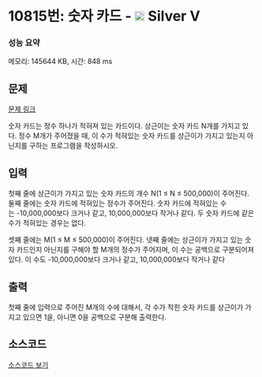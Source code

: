 # 10815번: 숫자 카드 - <img src="https://static.solved.ac/tier_small/6.svg" style="height:20px" /> Silver V

<!-- performance -->
### 성능 요약
메모리: 145644 KB, 시간: 848 ms
<!-- end -->

## 문제

[문제 링크](https://boj.kr/10815)

<p>숫자 카드는 정수 하나가 적혀져 있는 카드이다. 상근이는 숫자 카드 N개를 가지고 있다.&nbsp;정수 M개가 주어졌을 때, 이 수가 적혀있는 숫자 카드를 상근이가 가지고 있는지 아닌지를 구하는 프로그램을 작성하시오.</p>

## 입력

<p>첫째 줄에 상근이가 가지고 있는 숫자 카드의 개수 N(1 ≤ N ≤ 500,000)이 주어진다. 둘째 줄에는 숫자 카드에 적혀있는 정수가 주어진다. 숫자 카드에 적혀있는 수는&nbsp;-10,000,000보다 크거나 같고, 10,000,000보다 작거나 같다. 두 숫자&nbsp;카드에 같은 수가 적혀있는 경우는 없다.</p>

<p>셋째 줄에는 M(1 ≤ M ≤ 500,000)이 주어진다. 넷째 줄에는 상근이가 가지고 있는 숫자 카드인지 아닌지를 구해야 할 M개의 정수가 주어지며, 이 수는 공백으로 구분되어져 있다. 이 수도&nbsp;-10,000,000보다 크거나 같고, 10,000,000보다 작거나 같다</p>

## 출력

<p>첫째 줄에 입력으로 주어진 M개의 수에 대해서, 각&nbsp;수가 적힌 숫자 카드를&nbsp;상근이가 가지고 있으면 1을, 아니면 0을 공백으로 구분해 출력한다.</p>

## 소스코드

[소스코드 보기](Main.java)